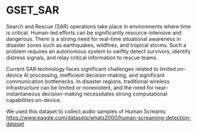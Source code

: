 # GSET_SAR

Search and Rescue (SAR) operations take place in environments where time is critical. Human-led efforts can be significantly resource-intensive and dangerous. There is a strong need for real-time situational awareness in disaster zones such as earthquakes, wildfires, and tropical storms. Such a problem requires an autonomous system to swiftly detect survivors, identify distress signals, and relay critical information to rescue teams. 

Current SAR technology faces significant challenges related to limited on-device AI processing, inefficient decision-making, and significant communication bottlenecks. In disaster regions, traditional wireless infrastructure can be limited or nonexistent, and the need for near-instantaneous decision-making necessitates strong computational capabilities on-device.

We used this dataset to collect audio samples of Human Screams: https://www.kaggle.com/datasets/whats2000/human-screaming-detection-dataset
